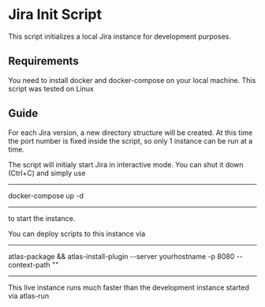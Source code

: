 # Jira Init Script

This script initializes a local Jira instance for development purposes.

## Requirements

You need to install docker and docker-compose on your local machine. This script was tested on Linux

## Guide

For each Jira version, a new directory structure will be created. At this time the port number is fixed inside the script, so only 1 instance can be run at a time.

The script will initialy start Jira in interactive mode. You can shut it down (Ctrl+C) and simply use 

***
docker-compose up -d
***

to start the instance.

You can deploy scripts to this instance via 

***
atlas-package && atlas-install-plugin --server yourhostname -p 8080 --context-path ""
***

This live instance runs much faster than the development instance started via atlas-run
